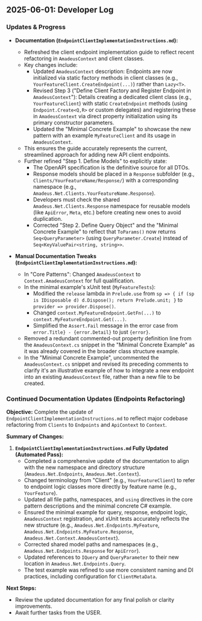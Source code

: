 ## 2025-06-01: Developer Log

### Updates & Progress

- **Documentation (`EndpointClientImplementationInstructions.md`):**
  - Refreshed the client endpoint implementation guide to reflect recent refactoring in `AmadeusContext` and client classes.
  - Key changes include:
    - Updated `AmadeusContext` description: Endpoints are now initialized via static factory methods in client classes (e.g., `YourFeatureClient.CreateEndpoint(...)`) rather than `Lazy<T>`.
    - Revised Step 3 ("Define Client Factory and Register Endpoint in `AmadeusContext`"): Details creating a dedicated client class (e.g., `YourFeatureClient`) with static `CreateEndpoint` methods (using `Endpoint.Create<Q,R>` or custom delegates) and registering these in `AmadeusContext` via direct property initialization using its primary constructor parameters.
    - Updated the "Minimal Concrete Example" to showcase the new pattern with an example `MyFeatureClient` and its usage in `AmadeusContext`.
  - This ensures the guide accurately represents the current, streamlined approach for adding new API client endpoints.
  - Further refined "Step 1. Define Models" to explicitly state:
    - The OpenAPI specification is the definitive source for all DTOs.
    - Response models should be placed in a `Response` subfolder (e.g., `Clients/YourFeatureName/Response/`) with a corresponding namespace (e.g., `Amadeus.Net.Clients.YourFeatureName.Response`).
    - Developers must check the shared `Amadeus.Net.Clients.Response` namespace for reusable models (like `ApiError`, `Meta`, etc.) before creating new ones to avoid duplication.
    - Corrected "Step 2. Define Query Object" and the "Minimal Concrete Example" to reflect that `ToParams()` now returns `Seq<QueryParameter>` (using `QueryParameter.Create`) instead of `Seq<KeyValuePair<string, string>>`.

- **Manual Documentation Tweaks (`EndpointClientImplementationInstructions.md`):**
  - In "Core Patterns": Changed `AmadeusContext` to `Context.AmadeusContext` for full qualification.
  - In the minimal example's xUnit test (`MyFeatureTests`):
    - Modified the `release` lambda in `Prelude.use` from `sp => { if (sp is IDisposable d) d.Dispose(); return Prelude.unit; }` to `provider => provider.Dispose()`.
    - Changed `context.MyFeatureEndpoint.GetFn(...)` to `context.MyFeatureEndpoint.Get(...)`.
    - Simplified the `Assert.Fail` message in the error case from `error.Title} - {error.Detail}` to just `{error}`.
  - Removed a redundant commented-out property definition line from the `AmadeusContext.cs` snippet in the "Minimal Concrete Example" as it was already covered in the broader class structure example.
  - In the "Minimal Concrete Example", uncommented the `AmadeusContext.cs` snippet and revised its preceding comments to clarify it's an illustrative example of how to integrate a new endpoint into an existing `AmadeusContext` file, rather than a new file to be created.

### Continued Documentation Updates (Endpoints Refactoring)

**Objective:** Complete the update of `EndpointClientImplementationInstructions.md` to reflect major codebase refactoring from `Clients` to `Endpoints` and `ApiContext` to `Context`.

**Summary of Changes:**

1.  **`EndpointClientImplementationInstructions.md` Fully Updated (Automated Pass):**
    *   Completed a comprehensive update of the documentation to align with the new namespace and directory structure (`Amadeus.Net.Endpoints`, `Amadeus.Net.Context`).
    *   Changed terminology from "Client" (e.g., `YourFeatureClient`) to refer to endpoint logic classes more directly by feature name (e.g., `YourFeature`).
    *   Updated all file paths, namespaces, and `using` directives in the core pattern descriptions and the minimal concrete C# example.
    *   Ensured the minimal example for query, response, endpoint logic, `AmadeusContext` registration, and xUnit tests accurately reflects the new structure (e.g., `Amadeus.Net.Endpoints.MyFeature`, `Amadeus.Net.Endpoints.MyFeature.Response`, `Amadeus.Net.Context.AmadeusContext`).
    *   Corrected shared model paths and namespaces (e.g., `Amadeus.Net.Endpoints.Response` for `ApiError`).
    *   Updated references to `IQuery` and `QueryParameter` to their new location in `Amadeus.Net.Endpoints.Query`.
    *   The test example was refined to use more consistent naming and DI practices, including configuration for `ClientMetaData`.

**Next Steps:**

*   Review the updated documentation for any final polish or clarity improvements.
*   Await further tasks from the USER.
